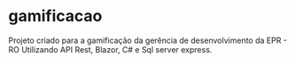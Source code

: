 # gamificacao
Projeto criado para a gamificação da gerência de desenvolvimento da EPR - RO
Utilizando API Rest, Blazor, C# e Sql server express.
